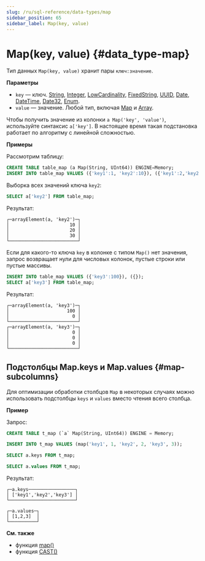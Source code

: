```yaml
---
slug: /ru/sql-reference/data-types/map
sidebar_position: 65
sidebar_label: Map(key, value)
---
```


# Map(key, value) {#data_type-map}

Тип данных `Map(key, value)` хранит пары `ключ:значение`.

**Параметры**

-   `key` — ключ. [String](../../sql-reference/data-types/string.md), [Integer](../../sql-reference/data-types/int-uint.md), [LowCardinality](../../sql-reference/data-types/lowcardinality.md), [FixedString](../../sql-reference/data-types/fixedstring.md), [UUID](../../sql-reference/data-types/uuid.md), [Date](../../sql-reference/data-types/date.md), [DateTime](../../sql-reference/data-types/datetime.md), [Date32](../../sql-reference/data-types/date32.md), [Enum](../../sql-reference/data-types/enum.md).
-   `value` — значение. Любой тип, включая [Map](../../sql-reference/data-types/map.md) и [Array](../../sql-reference/data-types/array.md).

Чтобы получить значение из колонки `a Map('key', 'value')`, используйте синтаксис `a['key']`. В настоящее время такая подстановка работает по алгоритму с линейной сложностью.

**Примеры**

Рассмотрим таблицу:

``` sql
CREATE TABLE table_map (a Map(String, UInt64)) ENGINE=Memory;
INSERT INTO table_map VALUES ({'key1':1, 'key2':10}), ({'key1':2,'key2':20}), ({'key1':3,'key2':30});
```

Выборка всех значений ключа `key2`:

```sql
SELECT a['key2'] FROM table_map;
```
Результат:

```text
┌─arrayElement(a, 'key2')─┐
│                      10 │
│                      20 │
│                      30 │
└─────────────────────────┘
```

Если для какого-то ключа `key` в колонке с типом `Map()` нет значения, запрос возвращает нули для числовых колонок, пустые строки или пустые массивы.

```sql
INSERT INTO table_map VALUES ({'key3':100}), ({});
SELECT a['key3'] FROM table_map;
```

Результат:

```text
┌─arrayElement(a, 'key3')─┐
│                     100 │
│                       0 │
└─────────────────────────┘
┌─arrayElement(a, 'key3')─┐
│                       0 │
│                       0 │
│                       0 │
└─────────────────────────┘
```

## Подстолбцы Map.keys и Map.values {#map-subcolumns}

Для оптимизации обработки столбцов `Map` в некоторых случаях можно использовать подстолбцы `keys` и `values` вместо чтения всего столбца.

**Пример**

Запрос:

``` sql
CREATE TABLE t_map (`a` Map(String, UInt64)) ENGINE = Memory;

INSERT INTO t_map VALUES (map('key1', 1, 'key2', 2, 'key3', 3));

SELECT a.keys FROM t_map;

SELECT a.values FROM t_map;
```

Результат:

``` text
┌─a.keys─────────────────┐
│ ['key1','key2','key3'] │
└────────────────────────┘

┌─a.values─┐
│ [1,2,3]  │
└──────────┘
```

**См. также**

-   функция [map()](../../sql-reference/functions/tuple-map-functions.md#function-map)
-   функция [CAST()](../../sql-reference/functions/type-conversion-functions.md#type_conversion_function-cast)


